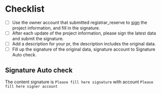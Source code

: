 # Checklist

- [ ] Use the owner account that submitted registrar_reserve to [sign](https://polkadot.js.org/apps/?rpc=wss%3A%2F%2Frpc.polkadot.io#/signing) the project information, and fill in the signature.
- [ ] After each update of the project information, please sign the latest data and submit the signature.
- [ ] Add a description for your pr, the description includes the original data.
- [ ] Fill up the signature of the original data, signature account to Signature Auto check.

## Signature Auto check

The content signature is `Please fill here signature` with account `Please fill here signer account`

